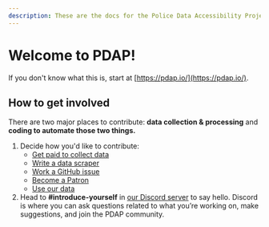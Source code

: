 ```yaml
---
description: These are the docs for the Police Data Accessibility Project.
---
```


# Welcome to PDAP!

If you don't know what this is, start at [https://pdap.io/](https://pdap.io/).

## How to get involved

There are two major places to contribute: **data collection & processing** and **coding to automate those two things.**

1. Decide how you'd like to contribute:
   * [Get paid to collect data](https://www.dolthub.com/repositories/pdap/datasets/bounties/3c259649-762e-438b-a538-b14be4d0507a)
   * [Write a data scraper](https://github.com/Police-Data-Accessibility-Project/Scrapers/blob/master/CONTRIBUTING.md)
   * [Work a GitHub issue](https://github.com/orgs/Police-Data-Accessibility-Project/projects/15)
   * [Become a Patron](https://www.patreon.com/pdap)
   * [Use our data](https://www.dolthub.com/organizations/pdap)
2. Head to **\#introduce-yourself** in [our Discord server](https://discord.gg/cn2ZpVTdw7) to say hello. Discord is where you can ask questions related to what you’re working on, make suggestions, and join the PDAP community.

